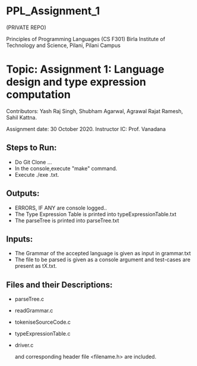 # PPL_Assignment_1
(PRIVATE REPO)

Principles of Programming Languages (CS F301)
Birla Institute of Technology and Science, Pilani, Pilani Campus

# Topic: Assignment 1: Language design and type expression computation
Contributors: Yash Raj Singh, Shubham Agarwal, Agrawal Rajat Ramesh, Sahil Kattna.

Assignment  date: 30 October 2020.
Instructor IC: Prof. Vanadana

## Steps to Run:
- Do Git Clone ...
- In the console,execute "make" command.
- Execute ./exe <filename>.txt.
  
## Outputs:
  - ERRORS, IF ANY are console logged..
  - The Type Expression Table is printed into typeExpressionTable.txt
  - The parseTree is printed into parseTree.txt
## Inputs: 
- The Grammar of the accepted language is given as input in grammar.txt
- The file to be parsed is given as a console argument and test-cases are present as tX.txt.

## Files and their Descriptions:
- parseTree.c
- readGrammar.c
- tokeniseSourceCode.c
- typeExpressionTable.c
- driver.c
        
  and corresponding header file <filename.h> are included.
          

